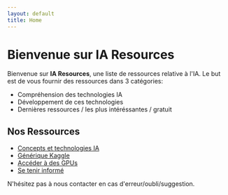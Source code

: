 ```yaml
---
layout: default
title: Home
---
```


# Bienvenue sur IA Resources

Bienvenue sur **IA Resources**, une liste de ressources relative à l'IA. Le but est de vous fournir des ressources dans 3 catégories:
- Compréhension des technologies IA
- Développement de ces technologies
- Dernières ressources / les plus intéréssantes / gratuit


## Nos Ressources

- [Concepts et technologies IA](/pages/concepts.md)
- [Générique Kaggle ](/pages/kaggle.md)
- [Accéder à des GPUs](/pages/gpu.md)
- [Se tenir informé](/pages/actualite.md)

N'hésitez pas à nous contacter en cas d'erreur/oubli/suggestion.